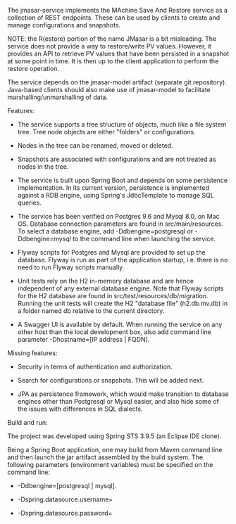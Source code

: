 The jmasar-service implements the MAchine Save And Restore service as a collection
of REST endpoints. These can be used by clients to create and manage configurations and
snapshots. 

NOTE: the R(estore) portion of the name JMasar is a bit misleading. The service does not provide
a way to restore/write PV values. However, it provides an API to retrieve PV values
that have been persisted in a snapshot at some point in time. It is then up to the client application 
to perform the restore operation.

The service depends on the jmasar-model artifact (separate git repository). 
Java-based clients should also make use of jmasar-model to facilitate 
marshalling/unmarshalling of data.

Features:

* The service supports a tree structure of objects, much like a file system tree. 
Tree node objects are either "folders" or configurations. 

* Nodes in the tree can be renamed, moved or deleted. 

* Snapshots are associated with configurations and are not treated as nodes in
the tree.

* The service is built upon Spring Boot and depends on some persistence 
implementation. In its current version, persistence is implemented against
a RDB engine, using Spring's JdbcTemplate to manage SQL queries.

* The service has been verified on Postgres 9.6 and Mysql 8.0, on Mac OS. Database 
connection parameters are found in src/main/resources. To select a database engine, add
-Ddbengine=postgresql or -Ddbengine=mysql to the command line when launching
the service.

* Flyway scripts for Postgres and Mysql are provided to set up the database. 
Flyway is run as part of the application startup, i.e. there is no need to 
run Flyway scripts manually.

* Unit tests rely on the H2 in-memory database and are hence independent of any
external database engine. Note that Flyway scripts for the H2 database are found
in src/test/resources/db/migration. Running the unit tests will create the H2
"database file" (h2.db.mv.db) in a folder named db relative to the current directory.

* A Swagger UI is available by default.
When running the service on any other host than the local development box, also
add command line parameter -Dhostname=[IP address | FQDN].

Missing features:

* Security in terms of authentication and authorization.

* Search for configurations or snapshots. This will be added next.

* JPA as persistence framework, which would make transition to database engines
other than Postgresql or Mysql easier, and also hide some of the issues with
differences in SQL dialects.

Build and run:

The project was developed using Spring STS 3.9.5 (an Eclipse IDE clone).

Being a Spring Boot application, one may build from Maven command line and 
then launch the jar artifact assembled by the build system. The following 
parameters (environment variables) must be specified on the command line:

* -Ddbengine=[postgresql | mysql]. 

* -Dspring.datasource.username=<DB user name>

* -Dspring.datasource.password=<DB password>

